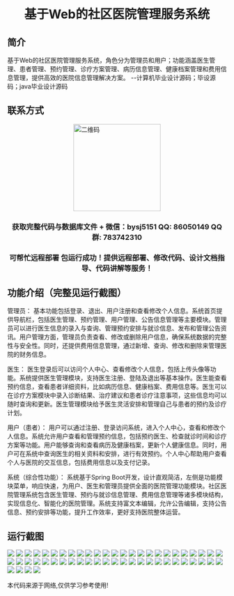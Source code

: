 <p><h1 align="center">基于Web的社区医院管理服务系统</h1></p>

## 简介
基于Web的社区医院管理服务系统，角色分为管理员和用户；功能涵盖医生管理、患者管理、预约管理、诊疗方案管理、病历信息管理、健康档案管理和费用信息管理，提供高效的医院信息管理解决方案。    --计算机毕业设计源码；毕设源码；java毕业设计源码


## 联系方式
<img src="https://bs-1329754181.cos.ap-shanghai.myqcloud.com/wx.jpg" alt="二维码" style="display: block; margin: 0 auto;" width="200px">
<p><h3 align="center">获取完整代码与数据库文件 + 微信：bysj5151 QQ: 86050149 QQ群: 783742310</h3></p>
<p><h3 align="center">可帮忙远程部署 包运行成功！提供远程部署、修改代码、设计文档指导、代码讲解等服务！</h3></p>

## 功能介绍（完整见运行截图）
管理员：
基本功能包括登录、退出、用户注册和查看修改个人信息。系统首页提供导航栏，包括医生管理、预约管理、用户管理、公告信息管理等主要模块。管理员可以进行医生信息的录入与查询、管理预约安排与就诊信息、发布和管理公告资讯。用户管理方面，管理员负责查看、修改或删除用户信息，确保系统数据的完整性与安全性。同时，还提供费用信息管理，通过新增、查询、修改和删除来管理医院的财务信息。

医生：
医生登录后可以访问个人中心、查看修改个人信息，包括上传头像等功能。系统提供医生管理模块，支持医生注册、登陆及退出等基本操作。医生能查看预约信息，查看患者详细资料，比如病历信息、健康档案、费用信息等。医生可以在诊疗方案模块中录入诊断结果、治疗建议和患者诊疗注意事项，这些信息均可以随时查询和更新。医生管理模块给予医生灵活安排和管理自己与患者的预约及诊疗计划。

用户（患者）：
用户可以通过注册、登录访问系统，进入个人中心，查看和修改个人信息。系统允许用户查看和管理预约信息，包括预约医生、检查就诊时间和诊疗方案等功能。用户能够查询和查看病历及健康档案，更新个人健康信息。同时，用户可在系统中查询医生的相关资料和安排，进行有效预约。个人中心帮助用户查看个人与医院的交互信息，包括费用信息以及支付记录。

系统（综合性功能）：
系统基于Spring Boot开发，设计直观简洁，左侧是功能模块菜单，响应快速，为用户、医生和管理员提供全面的医院管理功能模块。社区医院管理系统包含医生管理、预约与就诊信息管理、费用信息管理等诸多模块结构，实现信息化、智能化的医院管理。系统支持富文本编辑，允许公告编辑，支持公告信息、预约安排等功能，提升工作效率，更好支持医院整体运营。


## 运行截图
![](https://bs-1329754181.cos.ap-shanghai.myqcloud.com/spring/WebCommunityHospitalManagementSystem/img/001.jpg)
![](https://bs-1329754181.cos.ap-shanghai.myqcloud.com/spring/WebCommunityHospitalManagementSystem/img/002.jpg)
![](https://bs-1329754181.cos.ap-shanghai.myqcloud.com/spring/WebCommunityHospitalManagementSystem/img/003.jpg)
![](https://bs-1329754181.cos.ap-shanghai.myqcloud.com/spring/WebCommunityHospitalManagementSystem/img/004.jpg)
![](https://bs-1329754181.cos.ap-shanghai.myqcloud.com/spring/WebCommunityHospitalManagementSystem/img/005.jpg)
![](https://bs-1329754181.cos.ap-shanghai.myqcloud.com/spring/WebCommunityHospitalManagementSystem/img/006.jpg)
![](https://bs-1329754181.cos.ap-shanghai.myqcloud.com/spring/WebCommunityHospitalManagementSystem/img/007.jpg)
![](https://bs-1329754181.cos.ap-shanghai.myqcloud.com/spring/WebCommunityHospitalManagementSystem/img/008.jpg)
![](https://bs-1329754181.cos.ap-shanghai.myqcloud.com/spring/WebCommunityHospitalManagementSystem/img/009.jpg)
![](https://bs-1329754181.cos.ap-shanghai.myqcloud.com/spring/WebCommunityHospitalManagementSystem/img/010.jpg)
![](https://bs-1329754181.cos.ap-shanghai.myqcloud.com/spring/WebCommunityHospitalManagementSystem/img/011.jpg)
![](https://bs-1329754181.cos.ap-shanghai.myqcloud.com/spring/WebCommunityHospitalManagementSystem/img/012.jpg)
![](https://bs-1329754181.cos.ap-shanghai.myqcloud.com/spring/WebCommunityHospitalManagementSystem/img/013.jpg)
![](https://bs-1329754181.cos.ap-shanghai.myqcloud.com/spring/WebCommunityHospitalManagementSystem/img/014.jpg)
![](https://bs-1329754181.cos.ap-shanghai.myqcloud.com/spring/WebCommunityHospitalManagementSystem/img/015.jpg)
![](https://bs-1329754181.cos.ap-shanghai.myqcloud.com/spring/WebCommunityHospitalManagementSystem/img/016.jpg)
![](https://bs-1329754181.cos.ap-shanghai.myqcloud.com/spring/WebCommunityHospitalManagementSystem/img/017.jpg)
![](https://bs-1329754181.cos.ap-shanghai.myqcloud.com/spring/WebCommunityHospitalManagementSystem/img/018.jpg)
![](https://bs-1329754181.cos.ap-shanghai.myqcloud.com/spring/WebCommunityHospitalManagementSystem/img/019.jpg)
![](https://bs-1329754181.cos.ap-shanghai.myqcloud.com/spring/WebCommunityHospitalManagementSystem/img/020.jpg)
![](https://bs-1329754181.cos.ap-shanghai.myqcloud.com/spring/WebCommunityHospitalManagementSystem/img/021.jpg)
![](https://bs-1329754181.cos.ap-shanghai.myqcloud.com/spring/WebCommunityHospitalManagementSystem/img/022.jpg)
![](https://bs-1329754181.cos.ap-shanghai.myqcloud.com/spring/WebCommunityHospitalManagementSystem/img/023.jpg)
![](https://bs-1329754181.cos.ap-shanghai.myqcloud.com/spring/WebCommunityHospitalManagementSystem/img/024.jpg)
![](https://bs-1329754181.cos.ap-shanghai.myqcloud.com/spring/WebCommunityHospitalManagementSystem/img/025.jpg)
![](https://bs-1329754181.cos.ap-shanghai.myqcloud.com/spring/WebCommunityHospitalManagementSystem/img/026.jpg)
![](https://bs-1329754181.cos.ap-shanghai.myqcloud.com/spring/WebCommunityHospitalManagementSystem/img/027.jpg)
![](https://bs-1329754181.cos.ap-shanghai.myqcloud.com/spring/WebCommunityHospitalManagementSystem/img/028.jpg)
![](https://bs-1329754181.cos.ap-shanghai.myqcloud.com/spring/WebCommunityHospitalManagementSystem/img/029.jpg)
![](https://bs-1329754181.cos.ap-shanghai.myqcloud.com/spring/WebCommunityHospitalManagementSystem/img/030.jpg)
![](https://bs-1329754181.cos.ap-shanghai.myqcloud.com/spring/WebCommunityHospitalManagementSystem/img/031.jpg)
![](https://bs-1329754181.cos.ap-shanghai.myqcloud.com/spring/WebCommunityHospitalManagementSystem/img/032.jpg)
![](https://bs-1329754181.cos.ap-shanghai.myqcloud.com/spring/WebCommunityHospitalManagementSystem/img/033.jpg)
![](https://bs-1329754181.cos.ap-shanghai.myqcloud.com/spring/WebCommunityHospitalManagementSystem/img/034.jpg)
![](https://bs-1329754181.cos.ap-shanghai.myqcloud.com/spring/WebCommunityHospitalManagementSystem/img/035.jpg)
![](https://bs-1329754181.cos.ap-shanghai.myqcloud.com/spring/WebCommunityHospitalManagementSystem/img/036.jpg)
![](https://bs-1329754181.cos.ap-shanghai.myqcloud.com/spring/WebCommunityHospitalManagementSystem/img/037.jpg)
![](https://bs-1329754181.cos.ap-shanghai.myqcloud.com/spring/WebCommunityHospitalManagementSystem/img/038.jpg)
![](https://bs-1329754181.cos.ap-shanghai.myqcloud.com/spring/WebCommunityHospitalManagementSystem/img/039.jpg)
![](https://bs-1329754181.cos.ap-shanghai.myqcloud.com/spring/WebCommunityHospitalManagementSystem/img/040.jpg)
![](https://bs-1329754181.cos.ap-shanghai.myqcloud.com/spring/WebCommunityHospitalManagementSystem/img/041.jpg)
![](https://bs-1329754181.cos.ap-shanghai.myqcloud.com/spring/WebCommunityHospitalManagementSystem/img/042.jpg)
![](https://bs-1329754181.cos.ap-shanghai.myqcloud.com/spring/WebCommunityHospitalManagementSystem/img/043.jpg)
![](https://bs-1329754181.cos.ap-shanghai.myqcloud.com/spring/WebCommunityHospitalManagementSystem/img/044.jpg)
![](https://bs-1329754181.cos.ap-shanghai.myqcloud.com/spring/WebCommunityHospitalManagementSystem/img/045.jpg)
![](https://bs-1329754181.cos.ap-shanghai.myqcloud.com/spring/WebCommunityHospitalManagementSystem/img/046.jpg)
![](https://bs-1329754181.cos.ap-shanghai.myqcloud.com/spring/WebCommunityHospitalManagementSystem/img/047.jpg)
![](https://bs-1329754181.cos.ap-shanghai.myqcloud.com/spring/WebCommunityHospitalManagementSystem/img/048.jpg)
![](https://bs-1329754181.cos.ap-shanghai.myqcloud.com/spring/WebCommunityHospitalManagementSystem/img/049.jpg)
![](https://bs-1329754181.cos.ap-shanghai.myqcloud.com/spring/WebCommunityHospitalManagementSystem/img/050.jpg)
![](https://bs-1329754181.cos.ap-shanghai.myqcloud.com/spring/WebCommunityHospitalManagementSystem/img/051.jpg)
![](https://bs-1329754181.cos.ap-shanghai.myqcloud.com/spring/WebCommunityHospitalManagementSystem/img/052.jpg)
![](https://bs-1329754181.cos.ap-shanghai.myqcloud.com/spring/WebCommunityHospitalManagementSystem/img/053.jpg)
![](https://bs-1329754181.cos.ap-shanghai.myqcloud.com/spring/WebCommunityHospitalManagementSystem/img/054.jpg)

<p>本代码来源于网络,仅供学习参考使用!</p>
